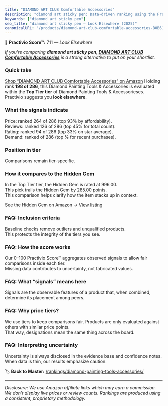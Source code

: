 ```yaml
---
title: "DIAMOND ART CLUB Comfortable Accessories"
description: "diamond art sticky pen: Data-driven ranking using the Practivio Score™. Positioned by quality, value, demand, findability, momentum."
keywords: ["diamond art sticky pen"]
seo_title: "diamond art sticky pen — Look Elsewhere (2025)"
canonicalURL: "/products/diamond-art-club-comfortable-accessories-B0B6JVHC9T/"
---
```


**🚫 Practivio Score™:** 711 — _Look Elsewhere_


*If you're comparing **diamond art sticky pen**, **[DIAMOND ART CLUB Comfortable Accessories](https://www.amazon.com/dp/B0B6JVHC9T?tag=practivio-20)** is a strong alternative to put on your shortlist.*
### Quick take
[Shop “DIAMOND ART CLUB Comfortable Accessories” on Amazon](https://www.amazon.com/dp/B0B6JVHC9T?tag=practivio-20)
Holding rank **198 of 286**, this Diamond Painting Tools & Accessories is evaluated within the **Top Tier tier** of Diamond Painting Tools & Accessorieses.  
Practivio suggests you **look elsewhere**.

### What the signals indicate
Price: ranked 264 of 286 (top 93% by affordability).  
Reviews: ranked 126 of 286 (top 45% for total count).  
Rating: ranked 94 of 286 (top 33% on star average).  
Demand: ranked  of 286 (top % for recent purchases).

### Position in tier
Comparisons remain tier-specific.

### How it compares to the Hidden Gem
In the Top Tier tier, the Hidden Gem is rated at 996.00.  
This pick trails the Hidden Gem by 285.00 points.  
This comparison helps clarify how the item stacks up in context.  

See the Hidden Gem on Amazon → [View listing](https://www.amazon.com/dp/B09CKQY6GN?tag=practivio-20)

### FAQ: Inclusion criteria
Baseline checks remove outliers and unqualified products.  
This protects the integrity of the tiers you see.

### FAQ: How the score works
Our 0–100 Practivio Score™ aggregates observed signals to allow fair comparisons inside each tier.  
Missing data contributes to uncertainty, not fabricated values.

### FAQ: What “signals” means here
Signals are the observable features of a product that, when combined, determine its placement among peers.

### FAQ: Why price tiers?
We use tiers to keep comparisons fair. Products are only evaluated against others with similar price points.  
That way, designations mean the same thing across the board.

### FAQ: Interpreting uncertainty
Uncertainty is always disclosed in the evidence base and confidence notes.  
When data is thin, our results emphasize caution.


🏷️ **Back to Master:** [/rankings/diamond-painting-tools-accessories/](/rankings/diamond-painting-tools-accessories/)

---
_Disclosure: We use Amazon affiliate links which may earn a commission. We don’t display live prices or review counts. Rankings are produced using a consistent, proprietary methodology._
